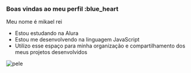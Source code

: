 ### Boas vindas ao meu perfil :blue_heart

Meu nome é mikael rei
- Estou estudando na Alura
- Estou me desenvolvendo na linguagem JavaScript
- Utilizo esse espaço para minha organização e
compartilhamento dos meus projetos desenvolvidos

![pele](https://c.tenor.com/jBq5pPSzVtsAAAAd/tenor.gif)
